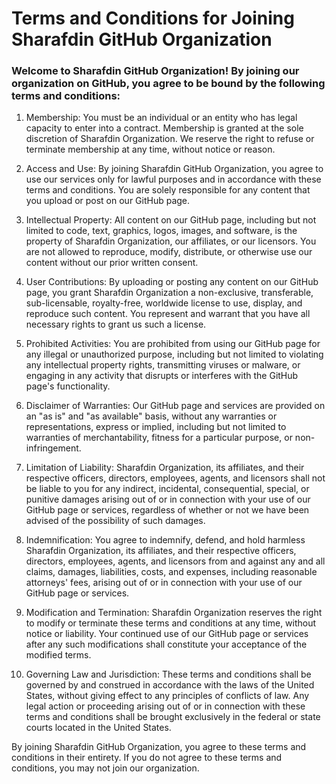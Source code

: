 # Terms and Conditions for Joining Sharafdin GitHub Organization

### Welcome to Sharafdin GitHub Organization! By joining our organization on GitHub, you agree to be bound by the following terms and conditions:

1. Membership: You must be an individual or an entity who has legal capacity to enter into a contract. Membership is granted at the sole discretion of Sharafdin Organization. We reserve the right to refuse or terminate membership at any time, without notice or reason.

2. Access and Use: By joining Sharafdin GitHub Organization, you agree to use our services only for lawful purposes and in accordance with these terms and conditions. You are solely responsible for any content that you upload or post on our GitHub page.

3. Intellectual Property: All content on our GitHub page, including but not limited to code, text, graphics, logos, images, and software, is the property of Sharafdin Organization, our affiliates, or our licensors. You are not allowed to reproduce, modify, distribute, or otherwise use our content without our prior written consent.

4. User Contributions: By uploading or posting any content on our GitHub page, you grant Sharafdin Organization a non-exclusive, transferable, sub-licensable, royalty-free, worldwide license to use, display, and reproduce such content. You represent and warrant that you have all necessary rights to grant us such a license.

5. Prohibited Activities: You are prohibited from using our GitHub page for any illegal or unauthorized purpose, including but not limited to violating any intellectual property rights, transmitting viruses or malware, or engaging in any activity that disrupts or interferes with the GitHub page's functionality.

6. Disclaimer of Warranties: Our GitHub page and services are provided on an "as is" and "as available" basis, without any warranties or representations, express or implied, including but not limited to warranties of merchantability, fitness for a particular purpose, or non-infringement.

7. Limitation of Liability: Sharafdin Organization, its affiliates, and their respective officers, directors, employees, agents, and licensors shall not be liable to you for any indirect, incidental, consequential, special, or punitive damages arising out of or in connection with your use of our GitHub page or services, regardless of whether or not we have been advised of the possibility of such damages.

8. Indemnification: You agree to indemnify, defend, and hold harmless Sharafdin Organization, its affiliates, and their respective officers, directors, employees, agents, and licensors from and against any and all claims, damages, liabilities, costs, and expenses, including reasonable attorneys' fees, arising out of or in connection with your use of our GitHub page or services.

9. Modification and Termination: Sharafdin Organization reserves the right to modify or terminate these terms and conditions at any time, without notice or liability. Your continued use of our GitHub page or services after any such modifications shall constitute your acceptance of the modified terms.

10. Governing Law and Jurisdiction: These terms and conditions shall be governed by and construed in accordance with the laws of the United States, without giving effect to any principles of conflicts of law. Any legal action or proceeding arising out of or in connection with these terms and conditions shall be brought exclusively in the federal or state courts located in the United States.

By joining Sharafdin GitHub Organization, you agree to these terms and conditions in their entirety. If you do not agree to these terms and conditions, you may not join our organization.
